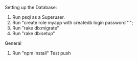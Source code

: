 Setting up the Database:
1. Run psql as a Superuser.
2. Run "create role myapp with createdb login password '<password>'";
3. Run "rake db:migrate"
4. Run "rake db:setup"

General
1. Run "npm install"
Test push
